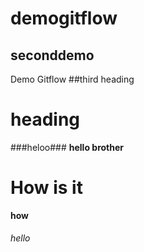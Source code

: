 # demogitflow
## seconddemo
Demo Gitflow
##third heading
# heading

###heloo###
**hello brother**
# **How is it**
**how**
###### hello
